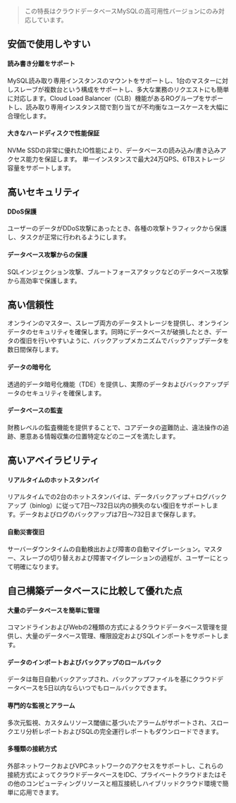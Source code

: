 >この特長はクラウドデータベースMySQLの高可用性バージョンにのみ対応しています。

## 安価で使用しやすい


#### 読み書き分離をサポート
MySQL読み取り専用インスタンスのマウントをサポートし、1台のマスターに対しスレーブが複数台という構成をサポートし、多大な業務のリクエストにも簡単に対応します。Cloud Load Balancer（CLB）機能があるROグループをサポートし、読み取り専用インスタンス間で割り当てが不均衡なユースケースを大幅に合理化します。

#### 大きなハードディスクで性能保証
NVMe SSDの非常に優れたIO性能により、データベースの読み込み/書き込みアクセス能力を保証します。
単一インスタンスで最大24万QPS、6TBストレージ容量をサポートします。

## 高いセキュリティ
#### DDoS保護
ユーザーのデータがDDoS攻撃にあったとき、各種の攻撃トラフィックから保護し、タスクが正常に行われるようにします。

#### データベース攻撃からの保護
SQLインジェクション攻撃、ブルートフォースアタックなどのデータベース攻撃から高効率で保護します。

## 高い信頼性
オンラインのマスター、スレーブ両方のデータストレージを提供し、オンラインデータのセキュリティを確保します。同時にデータベースが破損したとき、データの復旧を行いやすいように、バックアップメカニズムでバックアップデータを数日間保存します。

#### データの暗号化
透過的データ暗号化機能（TDE）を提供し、実際のデータおよびバックアップデータのセキュリティを確保します。

#### データベースの監査
財務レベルの監査機能を提供することで、コアデータの盗難防止、違法操作の追跡、悪意ある情報収集の位置特定などのニーズを満たします。


## 高いアベイラビリティ
#### リアルタイムのホットスタンバイ
リアルタイムでの2台のホットスタンバイは、データバックアップ＋ログバックアップ（binlog）に従って7日～732日以内の損失のない復旧をサポートします。データおよびログのバックアップは7日～732日まで保存します。

#### 自動災害復旧
サーバーダウンタイムの自動検出および障害の自動マイグレーション。マスター、スレーブの切り替えおよび障害マイグレーションの過程が、ユーザーにとって明確になります。

## 自己構築データベースに比較して優れた点
#### 大量のデータベースを簡単に管理
コマンドラインおよびWebの2種類の方式によるクラウドデータベース管理を提供し、大量のデータベース管理、権限設定およびSQLインポートをサポートします。

#### データのインポートおよびバックアップのロールバック
データは毎日自動バックアップされ、バックアップファイルを基にクラウドデータベースを5日以内ならいつでもロールバックできます。

#### 専門的な監視とアラーム
多次元監視、カスタムリソース閾値に基づいたアラームがサポートされ、スロークエリ分析レポートおよびSQLの完全運行レポートもダウンロードできます。

#### 多種類の接続方式
外部ネットワークおよびVPCネットワークのアクセスをサポートし、これらの接続方式によってクラウドデータベースをIDC、プライベートクラウドまたはその他のコンピューティングリソースと相互接続しハイブリッドクラウド環境で簡単に応用できます。
